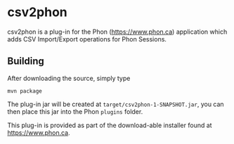 # csv2phon

csv2phon is a plug-in for the Phon (https://www.phon.ca) application 
which adds CSV Import/Export operations for Phon Sessions.

## Building

After downloading the source, simply type

```
mvn package
```

The plug-in jar will be created at ```target/csv2phon-1-SNAPSHOT.jar```, you can
then place this jar into the Phon ```plugins``` folder.

This plug-in is provided as part of the download-able installer found at
https://www.phon.ca.